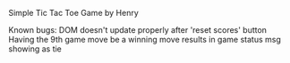 Simple Tic Tac Toe Game
by Henry
 
Known bugs:
DOM doesn't update properly after 'reset scores' button
Having the 9th game move be a winning move results in game status msg showing as tie


